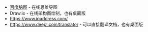 
- [百度脑图](https://naotu.baidu.com/home) - 在线思维导图
- Draw.io - 在线架构图绘制，也有桌面版
- https://www.ipaddress.com/
- https://www.deepl.com/translator - 可以直接翻译文档，也有桌面版